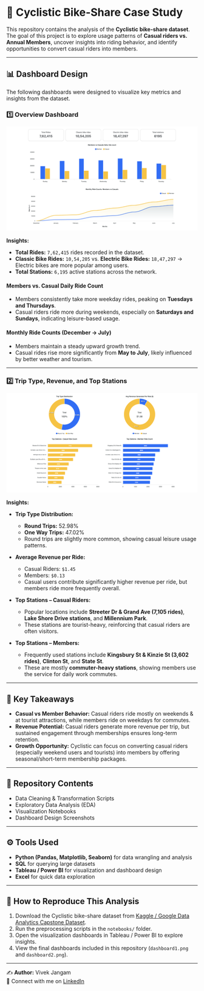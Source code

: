 # 🚴 Cyclistic Bike-Share Case Study

This repository contains the analysis of the **Cyclistic bike-share dataset**.  
The goal of this project is to explore usage patterns of **Casual riders vs. Annual Members**, uncover insights into riding behavior, and identify opportunities to convert casual riders into members.

---

## 📊 Dashboard Design

The following dashboards were designed to visualize key metrics and insights from the dataset.

### 1️⃣ Overview Dashboard

![Dashboard 1](dashboard1.png)

**Insights:**
- **Total Rides:** `7,62,415` rides recorded in the dataset.  
- **Classic Bike Rides:** `10,54,205` vs. **Electric Bike Rides:** `18,47,297` → Electric bikes are more popular among users.  
- **Total Stations:** `6,195` active stations across the network.  

#### Members vs. Casual Daily Ride Count
- Members consistently take more weekday rides, peaking on **Tuesdays and Thursdays**.  
- Casual riders ride more during weekends, especially on **Saturdays and Sundays**, indicating leisure-based usage.  

#### Monthly Ride Counts (December → July)
- Members maintain a steady upward growth trend.  
- Casual rides rise more significantly from **May to July**, likely influenced by better weather and tourism.

---

### 2️⃣ Trip Type, Revenue, and Top Stations

![Dashboard 2](dashboard2.png) 

**Insights:**
- **Trip Type Distribution:**  
  - **Round Trips:** 52.98%  
  - **One Way Trips:** 47.02%  
  - Round trips are slightly more common, showing casual leisure usage patterns.  

- **Average Revenue per Ride:**  
  - Casual Riders: `$1.45`  
  - Members: `$0.13`  
  - Casual users contribute significantly higher revenue per ride, but members ride more frequently overall.  

- **Top Stations – Casual Riders:**  
  - Popular locations include **Streeter Dr & Grand Ave (7,105 rides)**, **Lake Shore Drive stations**, and **Millennium Park**.  
  - These stations are tourist-heavy, reinforcing that casual riders are often visitors.  

- **Top Stations – Members:**  
  - Frequently used stations include **Kingsbury St & Kinzie St (3,602 rides)**, **Clinton St**, and **State St**.  
  - These are mostly **commuter-heavy stations**, showing members use the service for daily work commutes.

---

## 📝 Key Takeaways
- **Casual vs Member Behavior:** Casual riders ride mostly on weekends & at tourist attractions, while members ride on weekdays for commutes.  
- **Revenue Potential:** Casual riders generate more revenue per trip, but sustained engagement through memberships ensures long-term retention.  
- **Growth Opportunity:** Cyclistic can focus on converting casual riders (especially weekend users and tourists) into members by offering seasonal/short-term membership packages.

---

## 📂 Repository Contents
- Data Cleaning & Transformation Scripts  
- Exploratory Data Analysis (EDA)  
- Visualization Notebooks  
- Dashboard Design Screenshots  

---

## ⚙️ Tools Used
- **Python (Pandas, Matplotlib, Seaborn)** for data wrangling and analysis  
- **SQL** for querying large datasets  
- **Tableau / Power BI** for visualization and dashboard design  
- **Excel** for quick data exploration

---

## 🚀 How to Reproduce This Analysis
1. Download the Cyclistic bike-share dataset from [Kaggle / Google Data Analytics Capstone Dataset](https://divvy-tripdata.s3.amazonaws.com/index.html).  
2. Run the preprocessing scripts in the `notebooks/` folder.  
3. Open the visualization dashboards in Tableau / Power BI to explore insights.  
4. View the final dashboards included in this repository (`dashboard1.png` and `dashboard2.png`).  

---

✍️ **Author:** Vivek Jangam  
🔗 Connect with me on [LinkedIn](https://www.linkedin.com)  

